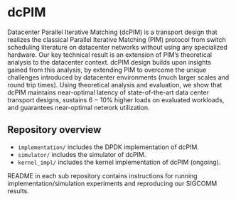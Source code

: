 # dcPIM
Datacenter Parallel Iterative Matching (dcPIM) is a transport design that realizes the classical Parallel Iterative Matching (PIM) protocol 
from switch scheduling literature on datacenter networks without using any specialized hardware. Our key technical result is an extension of 
PIM’s theoretical analysis to the datacenter context. dcPIM design builds upon insights gained from this analysis, by extending PIM to overcome 
the unique challenges introduced by datacenter environments (much larger scales and round trip times). Using theoretical analysis and evaluation, 
we show that dcPIM maintains near-optimal latency of state-of-the-art data center transport designs, sustains 6 − 10% higher loads on evaluated workloads,
and guarantees near-optimal network utilization.

## Repository overview

- `implementation/` includes the DPDK implementation of dcPIM.
- `simulator/` includes the simulator of dcPIM.
- `kernel_impl/` includes the kernel implementation of dcPIM (ongoing).

README in each sub repository contains instructions for running implementation/simulation experiments and reproducing our SIGCOMM results. 
